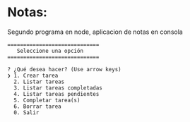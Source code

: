 # Notas:
Segundo programa en node, aplicacion de notas en consola
```
=============================
   Seleccione una opción
=============================

? ¿Qué desea hacer? (Use arrow keys)
❯ 1. Crear tarea
  2. Listar tareas
  3. Listar tareas completadas
  4. Listar tareas pendientes
  5. Completar tarea(s)
  6. Borrar tarea
  0. Salir
```